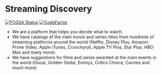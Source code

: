 # Streaming Discovery
[![FOSSA Status](https://app.fossa.com/api/projects/git%2Bgithub.com%2Fdrma-tech%2FSD.svg?type=shield)](https://app.fossa.com/projects/git%2Bgithub.com%2Fdrma-tech%2FSD?ref=badge_shield)
[![CodeFactor](https://www.codefactor.io/repository/github/drma-tech/sd/badge)](https://www.codefactor.io/repository/github/drma-tech/sd)

- We are a platform that helps you decide what to watch.
- We have catalogs of the main movie and series titles from hundreds of streaming platforms around the world (Netflix, Disney Plus, Amazon Prime Video, Apple iTunes, Crunchyroll, Apple TV Plus, Star Plus, HBO Max and many more).
- We have suggestions for films and series awarded at the main events in the world (Oscar, Golden Globe, Emmys, Critics Choice, Cannes and much more).
